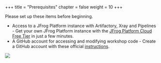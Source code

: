 +++
title = "Prerequisites"
chapter = false
weight = 10
+++

Please set up these items before beginning.

- Access to a JFrog Platform instance with Artifactory, Xray and Pipelines - Get your own JFrog Platform instance with the [JFrog Platform Cloud Free Tier](https://jfrog.com/artifactory/start-free/) in just a few minutes.
- A GitHub account for accessing and modifying workshop code - Create a GitHub account with these official [instructions](https://docs.github.com/en/free-pro-team@latest/github/getting-started-with-github/signing-up-for-a-new-github-account).

<a href="https://jfrog.com/artifactory/start-free/" target="cloudfreetier"><img src="/images/CloudFreeTier.png"/></a>